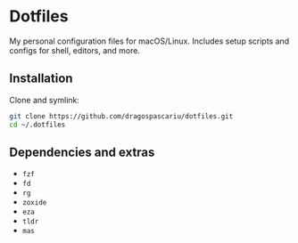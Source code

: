 # Dotfiles  

My personal configuration files for macOS/Linux. Includes setup scripts and configs for shell, editors, and more.  

## Installation  

Clone and symlink:  
```bash
git clone https://github.com/dragospascariu/dotfiles.git
cd ~/.dotfiles
```

## Dependencies and extras
- `fzf`  
- `fd`  
- `rg`  
- `zoxide`  
- `eza`  
- `tldr`  
- `mas`  
